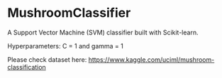# MushroomClassifier
A Support Vector Machine (SVM) classifier built with Scikit-learn.

Hyperparameters: C = 1 and gamma = 1

Please check dataset here: https://www.kaggle.com/uciml/mushroom-classification

